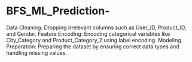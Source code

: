 # BFS_ML_Prediction-
Data Cleaning: Dropping irrelevant columns such as User_ID, Product_ID, and Gender.
Feature Encoding: Encoding categorical variables like City_Category and Product_Category_2 using label encoding.
Modeling Preparation: Preparing the dataset by ensuring correct data types and handling missing values.
